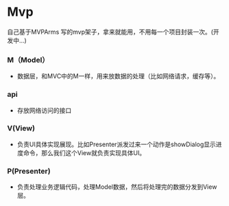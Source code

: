 # Mvp
自己基于MVPArms 写的mvp架子，拿来就能用，不用每一个项目封装一次。(开发中...)


### M（Model）
- 数据层，和MVC中的M一样，用来放数据的处理（比如网络请求，缓存等）。

### api 
- 存放网络访问的接口



### V(View)
- 负责UI具体实现展现。比如Presenter派发过来一个动作是showDialog显示进度命令，那么我们这个View就负责实现具体UI。


### P(Presenter)
- 负责处理业务逻辑代码，处理Model数据，然后将处理完的数据分发到View层。


